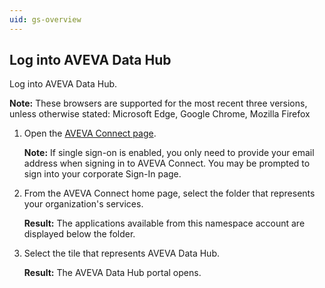 ```yaml
---
uid: gs-overview
---
```


## Log into AVEVA Data Hub

Log into AVEVA Data Hub.

**Note:** These browsers are supported for the most recent three versions, unless otherwise stated: Microsoft Edge, Google Chrome, Mozilla Firefox

1. Open the [AVEVA Connect page](https://connect.aveva.com/). 

   **Note:** If single sign-on is enabled, you only need to provide your email address when signing in to AVEVA Connect. You may be prompted to sign into your corporate Sign-In page.

1. From the AVEVA Connect home page, select the folder that represents your organization's services.
   
   **Result:** The applications available from this namespace account are displayed below the folder. 
     
1. Select the tile that represents AVEVA Data Hub.

   **Result:** The AVEVA Data Hub portal opens.
